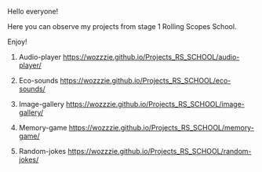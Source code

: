 Hello everyone! 

Here you can observe my projects from stage 1 Rolling Scopes School.

Enjoy!

1. Audio-player
https://wozzzie.github.io/Projects_RS_SCHOOL/audio-player/

2. Eco-sounds
https://wozzzie.github.io/Projects_RS_SCHOOL/eco-sounds/

3. Image-gallery
https://wozzzie.github.io/Projects_RS_SCHOOL/image-gallery/

4. Memory-game
https://wozzzie.github.io/Projects_RS_SCHOOL/memory-game/

5. Random-jokes
https://wozzzie.github.io/Projects_RS_SCHOOL/random-jokes/
